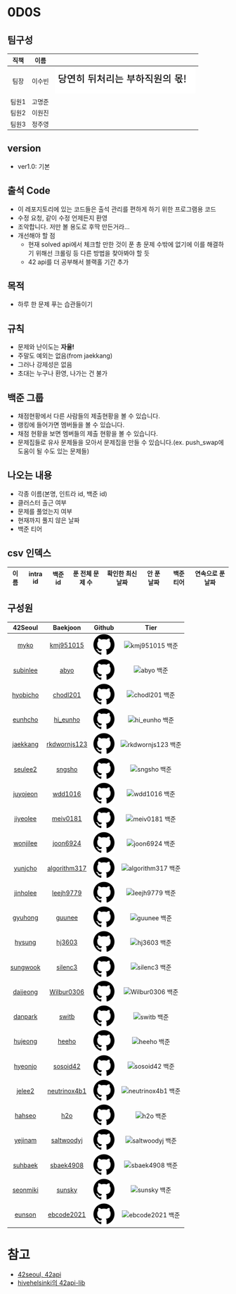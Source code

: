 # 0D0S

## 팀구성

|직책|이름||
|:---:|:---:|:---:|
|팀장|이수빈|![subinlee.png](img/subinlee.png)|
|팀원1|고명준||
|팀원2|이원진||
|팀원3|정주영||

## version
- ver1.0: 기본 

## 출석 Code
- 이 레포지토리에 있는 코드들은 출석 관리를 편하게 하기 위한 프로그램용 코드
- 수정 요청, 같이 수정 언제든지 환영
- 조악합니다. 저만 볼 용도로 후딱 만든거라...
- 개선해야 할 점
  - 현재 solved api에서 체크할 만한 것이 푼 총 문제 수밖에 없기에 이를 해결하기 위해선 크롤링 등 다른 방법을 찾아봐야 할 듯
  - 42 api를 더 공부해서 블랙홀 기간 추가

## 목적
- 하루 한 문제 푸는 습관들이기

## 규칙
- 문제와 난이도는 **자율!**
- 주말도 예외는 없음(from jaekkang)
- 그러나 강제성은 없음
- 초대는 누구나 환영, 나가는 건 불가

## 백준 그룹
- 채점현황에서 다른 사람들의 제출현황을 볼 수 있습니다.
- 랭킹에 들어가면 멤버들을 볼 수 있습니다.
- 채점 현황을 보면 멤버들의 제출 현황을 볼 수 있습니다.
- 문제집들로 유사 문제들을 모아서 문제집을 만들 수 있습니다.(ex. push_swap에 도움이 될 수도 있는 문제들)

## 나오는 내용
- 각종 이름(본명, 인트라 id, 백준 id)
- 클러스터 출근 여부
- 문제를 풀었는지 여부
- 현재까지 풀지 않은 날짜
- 백준 티어

## csv 인덱스
|이름|intra id|백준 id|푼 전체 문제 수|확인한 최신 날짜|안 푼 날짜|백준 티어|연속으로 푼 날짜|
|:--:|:--:|:--:|:--:|:--:|:--:|:--:|:--:|

## 구성원
|                        42Seoul                         |                          Baekjoon                          |                           Github                           |                                        Tier                                         |
|:------------------------------------------------------:|:----------------------------------------------------------:|:----------------------------------------------------------:|:-----------------------------------------------------------------------------------:|
|     [myko](https://profile.intra.42.fr/users/myko)     |    [kmj951015](https://solved.ac/ko/profile/kmj951015)     | [![github](img/github.svg)](https://github.com/Kdelphinus) |    ![kmj951015 백준](http://mazassumnida.wtf/api/v2/generate_badge?boj=kmj951015)     |
| [subinlee](https://profile.intra.42.fr/users/subinlee) |         [abyo](https://solved.ac/ko/profile/abyo)          |  [![github](img/github.svg)](https://github.com/subillie)  |         ![abyo 백준](http://mazassumnida.wtf/api/v2/generate_badge?boj=abyo)          |
| [hyobicho](https://profile.intra.42.fr/users/hyobicho) |     	[chodl201](https://solved.ac/ko/profile/chodl201)     |  [![github](img/github.svg)](https://github.com/hyobb109)  |     ![chodl201 백준](http://mazassumnida.wtf/api/v2/generate_badge?boj=chodl201)      |
|  [eunhcho](https://profile.intra.42.fr/users/eunhcho)  |     	[hi_eunho](https://solved.ac/ko/profile/hi_eunho)     | [![github](img/github.svg)](https://github.com/AnnyangEH)  |     ![hi_eunho 백준](http://mazassumnida.wtf/api/v2/generate_badge?boj=hi_eunho)      |
| [jaekkang](https://profile.intra.42.fr/users/jaekkang) | 	[rkdwornjs123](https://solved.ac/ko/profile/rkdwornjs123) |  [![github](img/github.svg)](https://github.com/jaekkang)  | ![rkdwornjs123 백준](http://mazassumnida.wtf/api/v2/generate_badge?boj=rkdwornjs123)  |
|  [seulee2](https://profile.intra.42.fr/users/seulee2)  |       [sngsho](https://solved.ac/ko/profile/sngsho)        |   [![github](img/github.svg)](https://github.com/sngsho)   |       ![sngsho 백준](http://mazassumnida.wtf/api/v2/generate_badge?boj=sngsho)        |
| [juyojeon](https://profile.intra.42.fr/users/juyojeon) |      [wdd1016](https://solved.ac/ko/profile/wdd1016)       |  [![github](img/github.svg)](https://github.com/wdd1016)   |      ![wdd1016 백준](http://mazassumnida.wtf/api/v2/generate_badge?boj=wdd1016)       |
| [jiyeolee](https://profile.intra.42.fr/users/jiyeolee) |     [meiv0181](https://solved.ac/ko/profile/meiv0181)      |  [![github](img/github.svg)](https://github.com/pep-per)   |     ![meiv0181 백준](http://mazassumnida.wtf/api/v2/generate_badge?boj=meiv0181)      |
| [wonjilee](https://profile.intra.42.fr/users/wonjilee) |     [joon6924](https://solved.ac/ko/profile/joon6924)      | [![github](img/github.svg)](https://github.com/inwoo0115)  |     ![joon6924 백준](http://mazassumnida.wtf/api/v2/generate_badge?boj=joon6924)      |
|  [yunjcho](https://profile.intra.42.fr/users/yunjcho)  | [algorithm317](https://solved.ac/ko/profile/algorithm317)  | [![github](img/github.svg)](https://github.com/YunjooCho)  | ![algorithm317 백준](http://mazassumnida.wtf/api/v2/generate_badge?boj=algorithm317)  |
| [jinholee](https://profile.intra.42.fr/users/jinholee) |    [leejh9779](https://solved.ac/ko/profile/leejh9779)     |      [![github](img/github.svg)](https://github.com)       |    ![leejh9779 백준](http://mazassumnida.wtf/api/v2/generate_badge?boj=leejh9779)     |
|  [gyuhong](https://profile.intra.42.fr/users/gyuhong)  |       [guunee](https://solved.ac/ko/profile/guunee)        |   [![github](img/github.svg)](https://github.com/guune)    |       ![guunee 백준](http://mazassumnida.wtf/api/v2/generate_badge?boj=guunee)        |
|   [hysung](https://profile.intra.42.fr/users/hysung)   |       [hj3603](https://solved.ac/ko/profile/hj3603)        |  [![github](img/github.svg)](https://github.com/vivivim)   |       ![hj3603 백준](http://mazassumnida.wtf/api/v2/generate_badge?boj=hj3603)        |
| [sungwook](https://profile.intra.42.fr/users/sungwook) |      [silenc3](https://solved.ac/ko/profile/silenc3)       | [![github](img/github.svg)](https://github.com/42sungwook) |      ![silenc3 백준](http://mazassumnida.wtf/api/v2/generate_badge?boj=silenc3)       |
| [daijeong](https://profile.intra.42.fr/users/daijeong) |   [Wilbur0306](https://solved.ac/ko/profile/Wilbur0306)    | [![github](img/github.svg)](https://github.com/Wilbur0306) |   ![Wilbur0306 백준](http://mazassumnida.wtf/api/v2/generate_badge?boj=Wilbur0306)    |
|  [danpark](https://profile.intra.42.fr/users/danpark)  |        [switb](https://solved.ac/ko/profile/switb)         | [![github](img/github.svg)](https://github.com/honeyl3ee)  |        ![switb 백준](http://mazassumnida.wtf/api/v2/generate_badge?boj=switb)        |
|  [hujeong](https://profile.intra.42.fr/users/hujeong)  |        [heeho](https://solved.ac/ko/profile/heeho)         |   [![github](img/github.svg)](https://github.com/heehoh)   |        ![heeho 백준](http://mazassumnida.wtf/api/v2/generate_badge?boj=heeho)        |
|  [hyeonjo](https://profile.intra.42.fr/users/hyeonjo)  |     [sosoid42](https://solved.ac/ko/profile/sosoid42)      |      [![github](img/github.svg)](https://github.com)       |     ![sosoid42 백준](http://mazassumnida.wtf/api/v2/generate_badge?boj=sosoid42)     |
|   [jelee2](https://profile.intra.42.fr/users/jelee2)   | [neutrinox4b1](https://solved.ac/ko/profile/neutrinox4b1)  |      [![github](img/github.svg)](https://github.com)       | ![neutrinox4b1 백준](http://mazassumnida.wtf/api/v2/generate_badge?boj=neutrinox4b1) |
|   [hahseo](https://profile.intra.42.fr/users/hahseo)   |          [h2o](https://solved.ac/ko/profile/h2o)           |    [![github](img/github.svg)](https://github.com/oh2o)    |          ![h2o 백준](http://mazassumnida.wtf/api/v2/generate_badge?boj=h2o)          |
|  [yejinam](https://profile.intra.42.fr/users/yejinam)  |   [saltwoodyj](https://solved.ac/ko/profile/saltwoodyj)    |      [![github](img/github.svg)](https://github.com)       |   ![saltwoodyj 백준](http://mazassumnida.wtf/api/v2/generate_badge?boj=saltwoodyj)   |
|  [suhbaek](https://profile.intra.42.fr/users/suhbaek)  |    [sbaek4908](https://solved.ac/ko/profile/sbaek4908)     |      [![github](img/github.svg)](https://github.com)       |   ![sbaek4908 백준](http://mazassumnida.wtf/api/v2/generate_badge?boj=sbaek4908)   |
| [seonmiki](https://profile.intra.42.fr/users/seonmiki) |       [sunsky](https://solved.ac/ko/profile/sunsky)        |      [![github](img/github.svg)](https://github.com)       |   ![sunsky 백준](http://mazassumnida.wtf/api/v2/generate_badge?boj=sunsky)   |
|   [eunson](https://profile.intra.42.fr/users/eunson)   |     [ebcode2021](https://solved.ac/ko/profile/ebcode2021)      |      [![github](img/github.svg)](https://github.com)       |   ![ebcode2021 백준](http://mazassumnida.wtf/api/v2/generate_badge?boj=ebcode2021)   |

# 참고
- [42seoul, 42api](https://api.intra.42.fr/apidoc)
- [hivehelsinki의 42api-lib](https://github.com/hivehelsinki/42api-lib)
